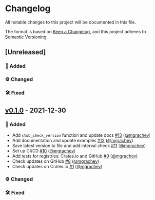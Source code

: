 # Changelog
All notable changes to this project will be documented in this file.

The format is based on [Keep a Changelog](https://keepachangelog.com/en/1.0.0),
and this project adheres to [Semantic Versioning](https://semver.org/spec/v2.0.0.html).

## [Unreleased]
### 🚀 Added

### ⚙️ Changed

### 🛠 Fixed

## [v0.1.0] - 2021-12-30
### 🚀 Added
- Add `stub_check_version` function and update docs [#13](https://github.com/mgrachev/update-informer/pull/13) ([@mgrachev](https://github.com/mgrachev))
- Add documentation and update examples [#12](https://github.com/mgrachev/update-informer/pull/12) ([@mgrachev](https://github.com/mgrachev))
- Save latest version to file and add interval check [#11](https://github.com/mgrachev/update-informer/pull/11) ([@mgrachev](https://github.com/mgrachev))
- Set up CI/CD [#10](https://github.com/mgrachev/update-informer/pull/10) ([@mgrachev](https://github.com/mgrachev))
- Add tests for registries: Crates.io and GitHub [#9](https://github.com/mgrachev/update-informer/pull/9) ([@mgrachev](https://github.com/mgrachev))
- Check updates on GitHub [#8](https://github.com/mgrachev/update-informer/pull/8) ([@mgrachev](https://github.com/mgrachev))
- Check updates on Crates.io [#1](https://github.com/mgrachev/update-informer/pull/1) ([@mgrachev](https://github.com/mgrachev))

### ⚙️ Changed

### 🛠 Fixed

[v0.1.0]: https://github.com/mgrachev/update-informer/releases/tag/v0.1.0
